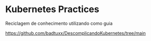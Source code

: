 # Kubernetes Practices

Reciclagem de conhecimento utilizando como guia

https://github.com/badtuxx/DescomplicandoKubernetes/tree/main

